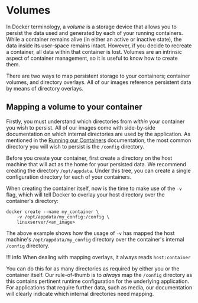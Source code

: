 # Volumes

In Docker terminology, a _volume_ is a storage device that allows you to persist the data used and generated by each of your running containers. While a container remains alive \(in either an active or inactive state\), the data inside its user-space remains intact. However, if you decide to recreate a container, all data within that container is lost. Volumes are an intrinsic aspect of container management, so it is useful to know how to create them.

There are two ways to map persistent storage to your containers; container volumes, and directory overlays. All of our images reference persistent data by means of directory overlays.

## Mapping a volume to your container

Firstly, you must understand which directories from _within_ your container you wish to persist. All of our images come with side-by-side documentation on which internal directories are used by the application. As mentioned in the [Running our Containers](running-our-containers.md) documentation, the most common directory you will wish to persist is the `/config` directory.

Before you create your container, first create a directory on the host machine that will act as the home for your persisted data. We recommend creating the directory `/opt/appdata`. Under this tree, you can create a single configuration directory for each of your containers.

When creating the container itself, now is the time to make use of the `-v` flag, which will tell Docker to overlay your host directory over the container's directory:

```text
docker create --name my_container \
    -v /opt/appdata/my_config:/config \
    linuxserver/<an_image>
```

The above example shows how the usage of `-v` has mapped the host machine's `/opt/appdata/my_config` directory over the container's internal `/config` directory.

!!! info
    When dealing with mapping overlays, it always reads `host:container`

You can do this for as many directories as required by either you or the container itself. Our rule-of-thumb is to _always_ map the `/config` directory as this contains pertinent runtime configuration for the underlying application. For applications that require further data, such as media, our documentation will clearly indicate which internal directories need mapping.
